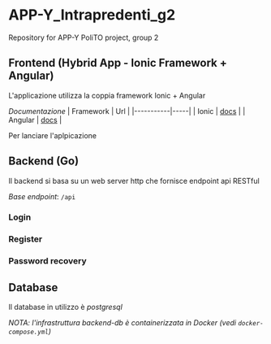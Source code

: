 # APP-Y_Intrapredenti_g2
Repository for APP-Y PoliTO project, group 2

## Frontend (Hybrid App - Ionic Framework + Angular)
L'applicazione utilizza la coppia framework Ionic + Angular

*Documentazione*
| Framework | Url |
|-----------|-----|
| Ionic | [docs](https://ionicframework.com/docs) |
| Angular | [docs](https://angular.io/docs) |

Per lanciare l'aplpicazione 

## Backend (Go)
Il backend si basa su un web server http che fornisce endpoint api RESTful

_Base endpoint_: `/api`

### Login

### Register

### Password recovery

## Database
Il database in utilizzo è *postgresql*

_NOTA: l'infrastruttura backend-db è containerizzata in Docker (vedi `docker-compose.yml`)_
